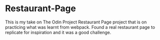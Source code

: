 # Restaurant-Page

This is my take on The Odin Project Restaurant Page project that is on practicing what was learnt from webpack.
Found a real restaurant page to replicate for inspiration and it was a good challenge.